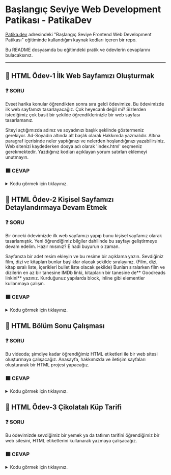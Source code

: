 # Başlangıç Seviye Web Development Patikası - PatikaDev

[Patika.dev](https://app.patika.dev/egitimler) adresindeki "Başlangıç Seviye Frontend Web Development Patikası" eğitiminde kullandığım kaynak kodları içeren bir repo.

Bu README dosyasında bu eğitimdeki pratik ve ödevlerin cevaplarını bulacaksınız.

--------------------------------------------------------------------------------------------------------------------------------------
## :brain: HTML Ödev-1  İlk Web Sayfamızı Oluşturmak


### :question: SORU 
Eveet harika konular öğrendikten sonra sıra geldi ödevimize. Bu ödevimizde ilk web sayfamızı tasarlayacağız. Çok heyecanlı değil mi? Sizlerden istediğimiz çok basit bir şekilde öğrendiklerinizle bir web sayfası tasarlamanız.

Siteyi açtığımızda adınız ve soyadınızı başlık şeklinde göstermeniz gerekiyor.
Ad-Soyadın altında alt başlık olarak Hakkımda yazmalıdır.
Altına paragraf içerisinde neler yaptığınızı ve nelerden hoşlandığınızı yazabilirsiniz.
Web sitenizi kaydederken dosya adı olarak 'index.html' seçmeniz gerekmektedir.
Yazdığınız kodları açıklayan yorum satırları eklemeyi unutmayın.

### :green_square: CEVAP
<details>
<summary>Kodu görmek için tıklayınız.</summary>

```html
  <!DOCTYPE html>
<html lang="en">
<head>
    <meta charset="UTF-8">
    <meta http-equiv="X-UA-Compatible" content="IE=edge">
    <meta name="viewport" content="width=device-width, initial-scale=1.0">
    <title>Document</title>
</head>
<body>
    <b><h1>Ezgi Buse Akkaya</h1></b>
   <h3> <b>Hakkımda</b></h3>
    <p>Merhaba ben Ezgi Buse Akkaya! Mersinde yaşıyorum. Yazılımla uğraşmayı ve okumayı çok seviyorum. tam bir Neslihan Demir hayranıyım! Web geliştirme ile ilgileniyorum. Kodluyoruz'un bu Eğitim serisi sayesinde harika şeyler öğrendim ve öğrenmeye devam ediyorum!</p> 

    <h2>Sevdiğim Diziler</h2>

    <h3>Star Trek: The Next Generation</h3>
    <p>Uzay Yolu: Yeni Nesil (Star Trek: The Next Generation) Gene Roddenberry tarafından yaratılmış olan kurgusal Uzay Yolu evreninde geçen bir bilimkurgu dizisidir. Türkiye'de 1990-1997 yılları arasında Star TV'de yayınlanmıştır.</p>
    <p>Bu dizide en çok dikkat çeken Enterprise gemisinin kaptan Jean-Luc Picard'dır. Tabii onun yanında filonun tek robot asker Data, tek Klingon asker Worf gibi birçok ikonik karakteri de mevcut.</p>

 </body>
</html>
```
</details>

## :brain: HTML Ödev-2  Kişisel Sayfamızı Detaylandırmaya Devam Etmek


### :question: SORU 
Bir önceki ödevimizde ilk web sayfamızı yapıp bunu kişisel sayfamız olarak tasarlamıştık. Yeni öğrendiğimiz bilgiler dahilinde bu sayfayı geliştirmeye devam edelim. Hazır mısınız? E hadi buyurun o zaman.

Sayfanıza bir adet resim ekleyin ve bu resime bir açıklama yazın.
Sevdiğiniz film, dizi ve kitapları bunlar başlıklar olacak şekilde sıralayınız. (Film, dizi, kitap sıralı liste, içerikleri bullet liste olacak şekilde)
Bunları sıralarken film ve dizilerin en az bir tanesine IMDb linki, kitapların bir tanesine de** Goodreads linkini** yazınız.
Kurduğunuz yapılarda block, inline gibi elementler kullanmaya çalışın.

### :green_square: CEVAP
<details>
<summary>Kodu görmek için tıklayınız.</summary>

```html
  <!DOCTYPE html>
<html lang="en">
<head>
    <meta charset="UTF-8">
    <meta http-equiv="X-UA-Compatible" content="IE=edge">
    <meta name="viewport" content="width=device-width, initial-scale=1.0">
    <title>Hakkımda</title>
</head>
<body>
    <h1>Ezgi Buse Akkaya</h1>
    
    <h2>Hakkımda</h2>

    <p>Merhaba. Ben Ezgi Buse Akkaya! Mersin'de yaşıyorum. Bilimkurgu izlemeyi ve okumayı çok seviyorum. Tam bir Star Trek hayranıyım! Web geliştirme ile ilgileniyorum. Kodluyoruz'un bu eğitim serisi sayesinde harika şeyler öğrendim ve öğrenmeye devam ediyorum! Siz de aramıza katılın!</p>

    <h3>İlgi Alanlarım</h3>


    <div>
        <ol>
            <li>Film
                <ul>
                    <li><a href="https://www.imdb.com/title/tt0118715/" target="_blank">The Big Lebowski</a></li>
                    <li>The Blues Brothers</li>
                    <li>Neredesin Firuze</li>
                </ul>
            </li>
            <li>Dizi
                <ul>
                    <li><a href="https://www.imdb.com/title/tt0092455/" target="_blank">Star Trek</a></li>
                    <li>Battlestar Galactica</li>
                    <li>The IT Crowd</li>
                </ul>
            </li>
            <li>Kitap
                <ul>
                    <li><a href="https://www.goodreads.com/review/show/2119945862" target="_blank">Yerdeniz</a></li>
                    <li>Dune</li>
                    <li>Androidler Elektrikli Koyun Düşler Mi?</li>
                </ul>
            </li>
        </ol>
    </div>

    <h2>Sevdiğim Diziler</h2>

    <h3>Star Trek: The Next Generation</h3>

    <img src="images/star-trek.jpg" alt="Star Trek kapak resmi">

    <p>Uzay Yolu: Yeni Nesil (Star Trek: The Next Generation) Gene Roddenberry tarafından yaratılmış olan kurgusal Uzay Yolu evreninde geçen bir bilimkurgu dizisidir. Türkiye'de 1990-1997 yılları arasında Star TV'de yayınlanmıştır.</p>
    
    <p>Bu dizide en çok dikkat çeken Enterprise gemisinin kaptanı <span style="font-weight: bold;">Jean-Luc Picard</span>'dır. Tabii onun yanında filonun tek robot asker <span style="font-style: italic;">Data</span>, tek Klingon asker <span style="font-style: italic;">Worf</span> gibi birçok ikonik karakteri de mevcut.</p>

</body> 
</html>
  ```
</details>

## :brain: HTML Bölüm Sonu Çalışması


### :question: SORU 
Bu videoda; şimdiye kadar öğrendiğimiz HTML etiketleri ile bir web sitesi oluşturmaya çalışacağız. Anasayfa, hakkımızda ve iletişim sayfaları oluşturarak bir HTML projesi yapacağız.

### :green_square: CEVAP
<details>
<summary>Kodu görmek için tıklayınız.</summary>

  //about_us.html
```html
  
<!DOCTYPE html>
<html lang="tr">
<head>
    <meta charset="UTF-8">
    <meta http-equiv="X-UA-Compatible" content="IE=edge">
    <meta name="viewport" content="width=device-width, initial-scale=1.0">
    <title>Hakkımızda | Kodluyoruz</title>
</head>
<body>
    <!-- Navbar - Start -->
    <header>
        <nav>
            <ul>
                <li>
                    <a href="index.html">Ana Sayfa</a>
                </li>
                <li>
                    <a href="about-us.html">Hakkımızda</a>
                </li>
                <li>
                    <a href="contact.html">İletişim</a>
                </li>
            </ul>
        </nav>
    </header>
    <!-- Navbar - End -->

    <!-- Content - Start -->
    <section>
        <!-- Articles - Start -->
        <article>
            <h2>Hakkımızda</h2>
            <img src="https://picsum.photos/id/77/600/300" alt="Yazi 1">
            <p>Lorem ipsum, dolor sit amet consectetur adipisicing elit. Temporibus, sint?</p>
            <p>Lorem ipsum dolor sit amet.</p>
            <p>Ut culpa impedit repellat quasi!</p>
            <p>Ducimus, error officia! Neque, nulla!</p>
            <ol>
                <li>Lorem, ipsum dolor.</li>
                <li>Rerum, neque ipsam?</li>
                <li>Illum, cupiditate quisquam.</li>
                <li>Magnam, sequi iure?</li>
            </ol>
            <hr>
        </article>
        <!-- Articles - End -->
    </section>
    <!-- Content - End -->

    <!-- Footer - Start -->
    <footer>
        <nav>
            <ul>
                <li>
                    <a href="index.html">Ana Sayfa</a>
                </li>
                <li>
                    <a href="about-us.html">Hakkımızda</a>
                </li>
                <li>
                    <a href="contact.html">İletişim</a>
                </li>
            </ul>
        </nav>
    </footer>
    <!-- Footer - End -->
</body>
</html>
  ```
  
  //contact.html
   ```html
  
  <!DOCTYPE html>
<html lang="tr">
<head>
    <meta charset="UTF-8">
    <meta http-equiv="X-UA-Compatible" content="IE=edge">
    <meta name="viewport" content="width=device-width, initial-scale=1.0">
    <title>İletişim | Kodluyoruz</title>
</head>
<body>
    <!-- Navbar - Start -->
    <header>
        <nav>
            <ul>
                <li>
                    <a href="index.html">Ana Sayfa</a>
                </li>
                <li>
                    <a href="about-us.html">Hakkımızda</a>
                </li>
                <li>
                    <a href="contact.html">İletişim</a>
                </li>
            </ul>
        </nav>
    </header>
    <!-- Navbar - End -->

    <!-- Content - Start -->
    <section>
        <!-- Articles - Start -->
        <article>
            <h2>İletişim</h2>
            <img src="https://picsum.photos/id/7/600/300" alt="Yazi 1">
            <p>
                Adres: 
            </p>
            <Address>
                Zemin İstanbul <br>
                Şahkulu, Şişhane Metro Durağı, Meşrutiyet Cd. No:125, 34421 <br> 
                Beyoğlu/İstanbul
            </Address>
            <ul>
                <li><a href="tel:02122223344">0212 222 33 44</a></li>
                <li><a href="mailto:info@kodluyoruz.org">info@kodluyoruz.org</a></li>
            </ul>
            <hr>
        </article>
        <!-- Articles - End -->
    </section>
    <!-- Content - End -->

    <!-- Footer - Start -->
    <footer>
        <nav>
            <ul>
                <li>
                    <a href="index.html">Ana Sayfa</a>
                </li>
                <li>
                    <a href="about-us.html">Hakkımızda</a>
                </li>
                <li>
                    <a href="contact.html">İletişim</a>
                </li>
            </ul>
        </nav>
    </footer>
    <!-- Footer - End -->
</body>
</html>
   ```
  //index.html
   ```html
  <!DOCTYPE html>
<html lang="tr">
<head>
    <meta charset="UTF-8">
    <meta http-equiv="X-UA-Compatible" content="IE=edge">
    <meta name="viewport" content="width=device-width, initial-scale=1.0">
    <title>Kodluyoruz</title>
</head>
<body>
    <!-- Navbar - Start -->
    <header>
        <nav>
            <ul>
                <li>
                    <a href="index.html">Ana Sayfa</a>
                </li>
                <li>
                    <a href="about-us.html">Hakkımızda</a>
                </li>
                <li>
                    <a href="contact.html">İletişim</a>
                </li>
            </ul>
        </nav>
    </header>
    <!-- Navbar - End -->

    <!-- Content - Start -->
    <section>
        <!-- Articles - Start -->
        <article>
            <h2>Birinci Yazı</h2>
            <img height="300" src="img/photo.jpeg" alt="Yazi 1">
            <p>Lorem ipsum, dolor sit amet consectetur adipisicing elit. Temporibus, sint?</p>
            <p>Lorem ipsum dolor sit amet.</p>
            <p>Ut culpa impedit repellat quasi!</p>
            <p>Ducimus, error officia! Neque, nulla!</p>
            <ol>
                <li>Lorem, ipsum dolor.</li>
                <li>Rerum, neque ipsam?</li>
                <li>Illum, cupiditate quisquam.</li>
                <li>Magnam, sequi iure?</li>
            </ol>
            <hr>
        </article>
        <article>
            <h2>İkinci Yazı</h2>
            <img src="https://picsum.photos/id/27/600/300" alt="Yazi 1">
            <p>Lorem ipsum, dolor sit amet consectetur adipisicing elit. Temporibus, sint?</p>
            <p>Lorem ipsum dolor sit amet.</p>
            <p>Ut culpa impedit repellat quasi!</p>
            <p>Ducimus, error officia! Neque, nulla!</p>
            <ul>
                <li>Lorem, ipsum dolor.</li>
                <li>Rerum, neque ipsam?</li>
                <li>Illum, cupiditate quisquam.</li>
                <li>Magnam, sequi iure?</li>
            </ul>
            <hr>
        </article>
        <article>
            <h2>Üçüncü Yazı</h2>
            <img src="https://picsum.photos/id/217/600/300" alt="Yazi 1">
            <p>Lorem ipsum, dolor sit amet consectetur adipisicing elit. Temporibus, sint?</p>
            <p>Lorem ipsum dolor sit amet.</p>
            <p>Ut culpa impedit repellat quasi!</p>
            <p>Ducimus, error officia! Neque, nulla!</p>
            <hr>
        </article>
        <!-- Articles - End -->
    </section>
    <!-- Content - End -->

    <!-- Footer - Start -->
    <footer>
        <nav>
            <ul>
                <li>
                    <a href="index.html">Ana Sayfa</a>
                </li>
                <li>
                    <a href="about-us.html">Hakkımızda</a>
                </li>
                <li>
                    <a href="contact.html">İletişim</a>
                </li>
            </ul>
        </nav>
    </footer>
    <!-- Footer - End -->
</body>
</html>
   ```
</details>

## :brain: HTML Ödev-3 Çikolatalı Küp Tarifi


### :question: SORU 
Bu ödevimizde sevdiğimiz bir yemek ya da tatlının tarifini öğrendiğimiz bir web sitesini, HTML etiketlerini kullanarak yazmaya çalışacağız.

### :green_square: CEVAP
<details>
<summary>Kodu görmek için tıklayınız.</summary>

  //index.html
```html
  <!DOCTYPE html>
<html lang="en">
<head>
    <meta charset="UTF-8">
    <meta http-equiv="X-UA-Compatible" content="IE=edge">
    <meta name="viewport" content="width=device-width, initial-scale=1.0">
    <title>Çikolatalı Küp</title>
    
    <!-- External CSS -->
    <link rel="stylesheet" href="style.css">

</head>
<body>
    <!-- Header - Start -->
        <header>
            <h1 class="ana-baslik"><em>...Çikolata Küpleri...</em></h1>
            <p>
                <strong><i>çikolatalı ve şam fıstıklı tadımlık lezzetler... Yalnızca 4 malzeme ile hazırlanan çikolata küpleri, renkli kağıtlarda veya kürdan batırılarak servis edilir. Özellikler kalabalık sofralarda yer verilen çikolata küpleri, doğum günü gibi özel etkinliklerde de sunulabilir.</i></strong>
            </p>
        </header>    
    <!-- Header - End -->

    <!-- Content - Start -->
        <section>
            <article>
                <p>
                    <b>Tarif:</b> Rukiye Beyza Sarıkaya
                </p>
                    <div class="container">
                        <div class="square-mark">
                            <div class="centered-dot"></div>
                        </div>
                        <div class="liste">
                            <ul>
                                <li class="liste1"><span class="icerik">Kaç Kişilik:</span>4kişilik</li>
                                <li class="liste1 marg"><span class="icerik">Hazırlama Süresi:</span>30 dakika</li>
                                <li class="liste1 marg"><span class="icerik">Pişirme Süresi:</span>10 dakika</li>
                            </ul>
                        </div>
                    </div>
            </article>

            <article class="bolum">
                <div class="kirmizi">
                    Çikolata Küpleri Tarifi İçin Malzemeler..
                </div>
                <ul class="liste2ul">
                    <li class="liste2li">350 gr bitter çikolata</li>
                    <li class="liste2li">150 ml krema</li>
                    <li class="liste2li">1 çorba kaşığı tereyağı</li>
                    <li class="liste2li">150 gr şamfıstık (Badem veya fındık da olabilir</li>
                </ul>
            </article>
            <article class="bolum">
                <div class="kirmizi">
                    Çikolata Küpleri Nasıl Yapılır?
                </div>
                <ol class="liste2ul padzero">
                    <li class="liste2li">Bitter çikolatayı benmari usulü eritin.</li>
                    <li class="liste2li">Eriyen çikolatanın üzerine krema veya tereyağını ekleyip iyice karıştırıp tencereyi bir tezgaha alın.</li>
                    <li class="liste2li">Şamfıstıkları havanda çok az dövüp irili ufaklı parçalara bölün.</li>
                    <li class="liste2li">Ufalanan fıstıkları çikolatalı karışıma ekleyip karıştırın.</li>
                    <li class="liste2li">Hazırladığınız çikolatayı varsa alüminyum hazır bir kare tepsiye, yoksa kenarlarından taşarak yağlı kağıt yerleştirdiğiniz küçük bir tepsiye dökün.</li>
                    <li class="liste2li">Buzdolabında iki saat bekletin</li>
                    <li class="liste2li">Çikolatayı kalıptan çıkartın. Kare parçalara bölün.</li>
                </ol>
            </article>
        </section>
    <!-- Content - End -->
    <!-- Footer - Start -->
        <footer>
            <div class="footer">
                <h2 class="sonbaslik">Afiyet olsun</h3>
            </div>
        </footer>
    <!-- Footer - End -->
    
</body>
</html>
  ```
  //style.css
  ```css
  body{
    background-color: #E0C9A9;
}
.ana-baslik{
    color: #5E2610;
}
.container{
    display: flex;
    flex-direction: row;
}
.square-mark{
    position: relative;
    width: 6px;
    height: 6px;
    display: flex;
    align-self: center;
    background-color: black;
    
}
.centered-dot{
    width: 1.3px;
    height: 1.3px;
    background-color: rgb(255,255,255);
    margin: 0;
    position:absolute;
    top: 50%;
    left: 50%;
    margin-right: -50%;
    transform: translate(-50%, -50%);
}
.liste{
    display: flex;
    justify-self: center;
    margin: auto;
}
ul{
    padding: 0px;
    margin: 0px;
}
li.liste1{
    text-decoration: underline;
    list-style-type: none;
    display:inline-flex;
    margin-left: 10px;
    margin-right: auto;
    text-align: center;
    ;
}
.icerik{
    font-weight: bold;
    color: #9C3B0F;
}
.bolum{
    margin-left: 33%;
    margin-top: 20px;
}
.kirmizi{
    display: inline;
    background-color: #963102;
    color: white;
    font-weight: bold;
    border-radius: 10px;
}
.liste2ul{
    margin-top: 20px;
    margin-left: 3%;
}
.liste2li{
    margin-bottom: 5px;
}
.padzero{
    padding: 0;
}
.footer{
    letter-spacing: 2px;
    color: #2C1504;
}
.sonbaslik{
    margin-left: 60%;
    font-weight:500;
          }
  ```
## :brain: CSS Ödev-1 Sayfamıza Biraz Makyaj Yapalım


### :question: SORU 
  
Herkese merhaba arkadaşlar kanalımıza hoş geldiniz, bugün HTML sayfamıza hafif bir makyaj yapacağız. Komik gelse de aslında tam olarak böyle yapacağız. Bir HTML sayfası oluşturup buna CSS ile tasarımsal açıdan güzellikler katacağız, HTML sayfamıza güzelliği getireceğiz.

HTML sayfasını sıfırdan oluşturacaksınız. Eklemek istediğiniz ekstra özellikler tamamen size kalmış durumda.
Sitemiz birkaç sayfadan oluşacak. Yani menü kısmında linkler vererek başka sayfaya geçilebilecek.
Renkler tamamen sizin zevkinize kalmış durumda. Fakat renkler konusunda biraz yardım almak isterseniz Colorhunt renk paletleri konusunda muazzam bir site.
Yazacağınız CSS etiketlerini Inline ve Internal yazabilirsiniz. External kullanmak tamamen sizin tercihinizdir.
CSS yazarken noktalı virgülleri unutmayın. Biliyorum unutacaksınız, olur böyle şeyler...
CSS ile ilgili yardımcı kaynak için w3schools.com'un CSS tutorialını, Türkçe kaynak için Fatih Hayrioğlu'nun web sitesini kullanabilirsiniz.
Kendini tekrar eden yapılar kullanmamaya özen gösteriniz. Ya da kendini tekrar eden yapılarda kullandığımız özelliği kullanın. (İpucu: Inline(Etikete Özel), Internal(Aynı Dosyada) ve External(CSS Dosyasında) CSS Kullanımı)
Sayfalarınızda kullandığınız fontlar için daha önce de videolarda bahsettiğimiz Google Fonts'u kullanabilirsiniz.
Ana sayfada bulunan listelerin noktalarını ortalamak için list-style-position: inside'i kullanabilirsiniz.

### :green_square: CEVAP
<details>
<summary>Kodu görmek için tıklayınız.</summary>

  //about-us.html
```html
  <!DOCTYPE html>
<html lang="en">
<head>
    <meta charset="UTF-8">
    <meta http-equiv="X-UA-Compatible" content="IE=edge">
    <meta name="viewport" content="width=device-width, initial-scale=1.0">
    <title>Hakkımızda</title>
    <link rel="stylesheet" href="css/style.css">
</head>
<body>
     <!-- Header Bölümü -->
    <header>
        <!-- Anasayfa Başlık -->
        <h1 class="anabaslik">Müzik Dükkanım</h1>
    </header>
    <!-- Nav Bölümü -->
    <nav class="nav">
        <ul class="navlist">
            <li class="navlistli"><a href="index.html">Ana Sayfa</a></li>
            <li class="navlistli ml15"><a href="products.html">Ürünlerimiz</a></li>
            <li class="navlistli ml15"><a href="about-us.html">Hakkımızda</a></li>
        </ul>
    </nav>
    <!-- Hakkımızda Main -->
    <main>
        <article>
            <h2 class="hakkimizdabaslik">Hakkımızda</h2>
            <p>Müzik Dükkanım 2021 yılında Cengiz C. Mataracı ve Furkan Tolga Yüce tarafından kurulmuştur. Çeşitli müzik aletlerini uygun fiyatlar ile buluşturmak için kurulmuştur.</p>
        </article>
        <article>
            <h4 class="hakkimizdaaltbaslik">Vizyonumuz</h4>
            <p>İnsanlara kaliteli müzik aletleri sağlamak. Lorem, ipsum dolor sit amet consectetur adipisicing elit. Soluta animi ea nostrum unde sapiente quas, cupiditate iste nisi vitae earum? Optio cumque eius debitis culpa recusandae. Atque neque minima soluta consequatur quos eius, eveniet vitae laborum in nihil harum corporis rerum expedita facilis perspiciatis corrupti deserunt consequuntur architecto dolorem ducimus accusantium fugit culpa asperiores ratione? Labore neque harum sed asperiores.</p>
        </article>
        <article>
            <h4 class="hakkimizdaaltbaslik">Misyonumuz</h4>
            <p>Lorem ipsum dolor, sit amet consectetur adipisicing elit. Aperiam dolore laborum veritatis facere mollitia veniam optio, qui eum tempora, maxime unde quibusdam repudiandae nobis, nihil enim praesentium ratione velit? Earum, molestiae. Officia voluptatum quae autem illum saepe aliquid enim rerum quaerat, dicta tenetur ipsum. Minima aliquid iusto dolorum hic tempora amet voluptatibus delectus, atque deserunt reprehenderit perspiciatis facilis iure id harum totam velit perferendis rem quos quia nulla adipisci molestias aut itaque. Placeat nam, reprehenderit quo voluptas in cumque sequi est magnam, mollitia ad, sit eveniet assumenda corporis molestias laborum?</p>
        </article>
    </main>
</body>
</html>
  ```
   //index.html
   ```html
  <!DOCTYPE html>
<html lang="en">
<head>
    <meta charset="UTF-8">
    <meta http-equiv="X-UA-Compatible" content="IE=edge">
    <meta name="viewport" content="width=device-width, initial-scale=1.0">
    <title>Anasayfa</title>
    <link rel="stylesheet" href="css/style.css">
</head>
<body> 
    <!-- Header Bölümü -->
    <header>
        <!-- Anasayfa Başlık -->
        <h1 class="anabaslik">Müzik Dükkanım</h1>
    </header>
    <!-- Nav Bölümü -->
    <nav class="nav">
        <ul class="navlist">
            <li class="navlistli"><a href="index.html">Ana Sayfa</a></li>
            <li class="navlistli ml15"><a href="products.html">Ürünlerimiz</a></li>
            <li class="navlistli ml15"><a href="about-us.html">Hakkımızda</a></li>
        </ul>
    </nav>
    <!-- Anasayfa Main -->
    <main>
        <article>
            <h2 class="anasayfabaslik">Ana Sayfa</h2>
            <p class="anasayfap1">Müzik Dükkanım sitemize hoşgeldiniz! Bu sitede çeşitli müzik aletlerini bulabilirsiniz. Uygun fiyatlarımız ve kalite ürünlerimiz için <a href="products.html">Ürünlerimiz</a> sayfamızı ziyaret edebilirsiniz.</p>
        </article>
        <article>
            <h4 class="anasayfaaltbaslik">Sitemizde Bulunan Müzik Aletleri</h4>
            <div class="listdiv">
                <ul class="anasayfalistul">
                    <li class="anasayfalistli">Gitar</li>
                    <li class="anasayfalistli">Davul</li>
                    <li class="anasayfalistli">Piyano</li>
                    <li class="anasayfalistli">Keman</li>
                </ul>
            </div> 
        </article>
    </main>
</body>
</html>
  ```
  //products.html
  ```html
  <!DOCTYPE html>
<html lang="en">
<head>
    <meta charset="UTF-8">
    <meta http-equiv="X-UA-Compatible" content="IE=edge">
    <meta name="viewport" content="width=device-width, initial-scale=1.0">
    <title>Ürünlerimiz</title>
    <link rel="stylesheet" href="css/style.css">
</head>
<body>
     <!-- Header Bölümü -->
    <header>
        <!-- Anasayfa Başlık -->
        <h1 class="anabaslik">Müzik Dükkanım</h1>
    </header>
    <!-- Nav Bölümü -->
    <nav class="nav">
        <ul class="navlist">
            <li class="navlistli"><a href="index.html">Ana Sayfa</a></li>
            <li class="navlistli ml15"><a href="products.html">Ürünlerimiz</a></li>
            <li class="navlistli ml15"><a href="about-us.html">Hakkımızda</a></li>
        </ul>
    </nav>
    <!-- Ürünlerimiz İçerik -->
    <main>
        <article>
            <h2 class="urunlerimizbaslik">Ürünlerimiz</h2>
            <div class="urunlerlistediv">
                <ol class="urunlerlisteol">
                    <li><img width="300" height="300" src="img/fenderstrat.jpg" alt="Gitar"><br>Fender Masterbuilt 59 Stratocaster <strong>6000₺</strong></li>
                    <li><img width="300" height="300" src="img/gibsonlespaul.jpg" alt="Gitar"><br>Gibson Les Paul Special <strong>5250₺</strong></li>
                    <li><img width="300" height="300" src="img/davulset1.jpg" alt="Davul"><br>Mapex AR529STK Armory Akustik Davul Seti <strong>9800₺</strong></li>
                    <li><img width="300" height="300" src="img/davulset2.jpg" alt="Davul"><br>Yamaha Rydeen 20 Inch Davul Seti <strong>11500₺</strong></li>
                    <li><img width="300" height="300" src="img/keman1.jpg" alt="Keman"><br>Yamaha V5SA Keman (4/4) <strong>6000₺</strong></li>
                    <li><img width="300" height="300" src="img/keman2.jpg" alt="Keman"><br>OFFENBACH El Yapımı 4/4 Keman <strong>5000₺</strong></li>
                    <li><img width="300" height="300" src="img/piyano1.jpg" alt="Piyano"><br>Kurzweil KA130SR Dijital Piyano <strong>6800₺</strong></li>
                    <li><img width="300" height="300" src="img/piyano2.jpg" alt="Piyano"><br>Yamaha GB1 Akustik Kuyruklu Piyano (Parlak Siyah) <strong>180000₺</strong></li>
                </ol>
            </div>
        </article>
    </main>
</body>
</html>
  ```
    //style.css
```css
  /* --------------- Genel --------------- */
body{
    font-family:Arial, Helvetica, sans-serif;
}

/* --------------- Header --------------- */
.anabaslik{
    font-weight: bold;
    color: #bd1b55;
    text-align: center;
}

/* --------------- Nav --------------- */
.ml15{
    margin-left: 15px;
}
.nav{
    display: flex;
    justify-content: center;
    
}
.navlist{
    list-style: none;
    text-align: center;
    padding: 0;
    margin: 0;
}
.navlistli{
    display: inline;
}

/*--------------- Anasayfa Main --------------- */
.anasayfabaslik{
    color: #722ff8;
    text-align: center;
}
.anasayfap1{
    text-align: center;
}
.anasayfaaltbaslik{
    color: #bb921b;
    text-align: center;
}
.listdiv{
    display: flex;
    justify-content: center;
}
.anasayfalistul{
    list-style-position: inside;
    padding: 0;
    margin: 0;
}

/* --------------- Hakkımızda Main --------------- */
.hakkimizdabaslik{
    color: #722ff8;
    text-align: center;
}
.hakkimizdaaltbaslik{
    color: #bb921b;
}

/* --------------- Ürünlerimiz Main --------------- */
.urunlerimizbaslik{
    color: #722ff8;
    text-align: center;
}
.urunlerlistediv{
    display: flex;
    justify-content: center;
}
.urunlerlisteol{
    padding: 0;
    padding-left: 150px;
}
  ```
